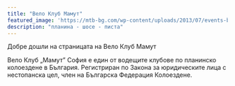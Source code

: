 ```yaml
---
title: "Вело Клуб Мамут"
featured_image: 'https://mtb-bg.com/wp-content/uploads/2013/07/events-bg-2013_mammuth-july-2013.jpg'
description: "планина - шосе - писта"
---
```

Добре дошли на страницата на Вело Клуб Мамут

Вело Клуб „Мамут” София е един от водещите клубове по планинско колоездене в България. Регистриран по Закона за юридическите лица с нестопанска цел, член на Българскa Федерация Колоездене.
